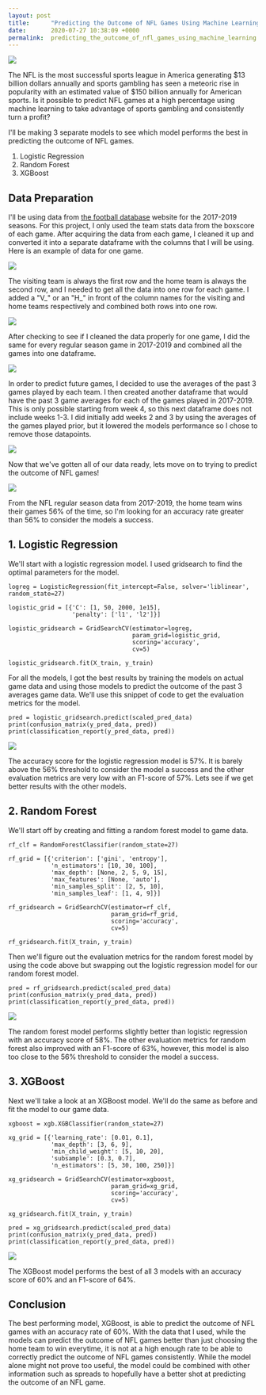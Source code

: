 ```yaml
---
layout: post
title:      "Predicting the Outcome of NFL Games Using Machine Learning"
date:       2020-07-27 10:38:09 +0000
permalink:  predicting_the_outcome_of_nfl_games_using_machine_learning
---
```



![](https://i.imgur.com/98xMf7J.jpg)

The NFL is the most successful sports league in America generating $13 billion dollars annually and sports gambling has seen a meteoric rise in popularity with an estimated value of $150 billion annually for American sports. Is it possible to predict NFL games at a high percentage using machine learning to take advantage of sports gambling and consistently turn a profit?

I'll be making 3 separate models to see which model performs the best in predicting the outcome of NFL games.

1. Logistic Regression
2. Random Forest
3. XGBoost

## Data Preparation
I'll be using data from [the football database](http://footballdb.com) website for the 2017-2019 seasons. For this project, I only used the team stats data from the boxscore of each game. After acquiring the data from each game, I cleaned it up and converted it into a separate dataframe with the columns that I will be using. Here is an example of data for one game.

![](https://i.imgur.com/m66viBm.jpg)

The visiting team is always the first row and the home team is always the second row, and I needed to get all the data into one row for each game. I added a "V_" or an "H_" in front of the column names for the visiting and home teams respectively and combined both rows into one row.

![](https://i.imgur.com/NobXxul.jpg)

After checking to see if I cleaned the data properly for one game, I did the same for every regular season game in 2017-2019 and combined all the games into one dataframe.

![](https://i.imgur.com/BKSABbE.jpg)

In order to predict future games, I decided to use the averages of the past 3 games played by each team. I then created another dataframe that would have the past 3 game averages for each of the games played in 2017-2019. This is only possible starting from week 4, so this next dataframe does not include weeks 1-3. I did initially add weeks 2 and 3 by using the averages of the games played prior, but it lowered the models performance so I chose to remove those datapoints. 

![](https://i.imgur.com/FfYmjqd.jpg)

Now that we've gotten all of our data ready, lets move on to trying to predict the outcome of NFL games!

![](https://i.imgur.com/B3827An.png)

From the NFL regular season data from 2017-2019, the home team wins their games 56% of the time, so I'm looking for an accuracy rate greater than 56% to consider the models a success.

## 1. Logistic Regression
We'll start with a logistic regression model. I used gridsearch to find the optimal parameters for the model.
```
logreg = LogisticRegression(fit_intercept=False, solver='liblinear', random_state=27)

logistic_grid = [{'C': [1, 50, 2000, 1e15],
                  'penalty': ['l1', 'l2']}]

logistic_gridsearch = GridSearchCV(estimator=logreg,
                                   param_grid=logistic_grid,
                                   scoring='accuracy',
                                   cv=5)
																	 
logistic_gridsearch.fit(X_train, y_train)
```

For all the models, I got the best results by training the models on actual game data and using those models to predict the outcome of the past 3 averages game data.
We'll use this snippet of code to get the evaluation metrics for the model.

```
pred = logistic_gridsearch.predict(scaled_pred_data)
print(confusion_matrix(y_pred_data, pred))
print(classification_report(y_pred_data, pred))
```
![](https://i.imgur.com/MQk147K.jpg)

The accuracy score for the logistic regression model is 57%. It is barely above the 56% threshold to consider the model a success and the other evaluation metrics are very low with an F1-score of 57%. Lets see if we get better results with the other models.

## 2. Random Forest
We'll start off by creating and fitting a random forest model to game data.
```
rf_clf = RandomForestClassifier(random_state=27)

rf_grid = [{'criterion': ['gini', 'entropy'],
            'n_estimators': [10, 30, 100],
            'max_depth': [None, 2, 5, 9, 15],
            'max_features': [None, 'auto'],
            'min_samples_split': [2, 5, 10],
            'min_samples_leaf': [1, 4, 9]}]

rf_gridsearch = GridSearchCV(estimator=rf_clf, 
                             param_grid=rf_grid,
                             scoring='accuracy',
                             cv=5)

rf_gridsearch.fit(X_train, y_train)
```

Then we'll figure out the evaluation metrics for the random forest model by using the code above but swapping out the logistic regression model for our random forest model. 

```
pred = rf_gridsearch.predict(scaled_pred_data)
print(confusion_matrix(y_pred_data, pred))
print(classification_report(y_pred_data, pred))
```
![](https://i.imgur.com/ZiovWXi.jpg)

The random forest model performs slightly better than logistic regression with an accuracy score of 58%. The other evaluation metrics for random forest also improved with an F1-score of 63%, however, this model is also too close to the 56% threshold to consider the model a success.

## 3. XGBoost

Next we'll take a look at an XGBoost model. We'll do the same as before and fit the model to our game data.

```
xgboost = xgb.XGBClassifier(random_state=27)

xg_grid = [{'learning_rate': [0.01, 0.1],
            'max_depth': [3, 6, 9],
            'min_child_weight': [5, 10, 20],
            'subsample': [0.3, 0.7],
            'n_estimators': [5, 30, 100, 250]}]

xg_gridsearch = GridSearchCV(estimator=xgboost, 
                             param_grid=xg_grid,
                             scoring='accuracy',
                             cv=5)
														 
xg_gridsearch.fit(X_train, y_train)
```
```
pred = xg_gridsearch.predict(scaled_pred_data)
print(confusion_matrix(y_pred_data, pred))
print(classification_report(y_pred_data, pred))
```
![](https://i.imgur.com/bpN4dxW.jpg)

The XGBoost model performs the best of all 3 models with an accuracy score of 60% and an F1-score of 64%. 

## Conclusion

The best performing model, XGBoost, is able to predict the outcome of NFL games with an accuracy rate of 60%. With the data that I used, while the models can predict the outcome of NFL games better than just choosing the home team to win everytime, it is not at a high enough rate to be able to correctly predict the outcome of NFL games consistently. While the model alone might not prove too useful, the model could be combined with other information such as spreads to hopefully have a better shot at predicting the outcome of an NFL game.
